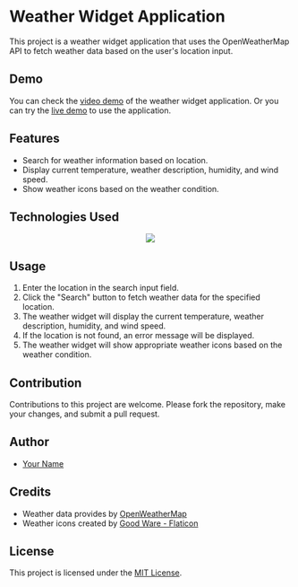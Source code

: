# Weather Widget Application

This project is a weather widget application that uses the OpenWeatherMap API to fetch weather data based on the user's location input.

## Demo

You can check the [video demo](https://youtu.be/2S_g0_LQL0Q) of the weather widget application. Or you can try the [live demo](https://weat-her-widget.netlify.app/) to use the application.

## Features

- Search for weather information based on location.
- Display current temperature, weather description, humidity, and wind speed.
- Show weather icons based on the weather condition.

## Technologies Used

<p align="center">
  <a href="https://skillicons.dev">
    <img src="https://skillicons.dev/icons?i=js,html,css" />
  </a>
</p>

## Usage

1. Enter the location in the search input field.
2. Click the "Search" button to fetch weather data for the specified location.
3. The weather widget will display the current temperature, weather description, humidity, and wind speed.
4. If the location is not found, an error message will be displayed.
5. The weather widget will show appropriate weather icons based on the weather condition.

## Contribution

Contributions to this project are welcome. Please fork the repository, make your changes, and submit a pull request.

## Author

- [Your Name](https://github.com/pablossolbal)

## Credits

- Weather data provides by [OpenWeatherMap](https://openweathermap.org/)
- Weather icons created by [Good Ware - Flaticon](https://www.flaticon.com/packs/weather-220)

## License

This project is licensed under the [MIT License](https://www.mit.edu/~amini/LICENSE.md).
